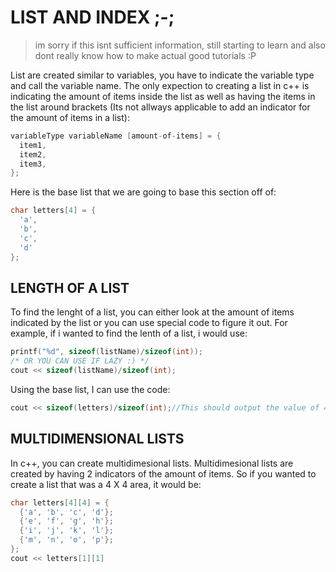 # LIST AND INDEX ;-;
> im sorry if this isnt sufficient information, still starting to learn and also dont really know how
> to make actual good tutorials :P

List are created similar to variables, you have to indicate the variable type and call the variable name. The only expection to creating a list in c++ is indicating the amount of items inside the list as well as having the
items in the list around brackets (Its not allways applicable to add an indicator for the amount of items in a list):
```cpp
variableType variableName [amount-of-items] = { 
  item1, 
  item2, 
  item3,
};
```
Here is the base list that we are going to base this section off of:
```cpp
char letters[4] = {
  'a',
  'b',
  'c',
  'd'
};
```
## LENGTH OF A LIST
To find the lenght of a list, you can either look at the amount of items indicated by the list or you can use special code to figure it out. For example, if i wanted to find the lenth of a list, i would use:
```cpp
printf("%d", sizeof(listName)/sizeof(int));
/* OR YOU CAN USE IF LAZY :) */
cout << sizeof(listName)/sizeof(int);
```
Using the base list, I can use the code:
```cpp
cout << sizeof(letters)/sizeof(int);//This should output the value of 4 since there are 4 items in the list
```
## MULTIDIMENSIONAL LISTS
In c++, you can create multidimesional lists. Multidimesional lists are created by having 2 indicators of the amount of items. So if you wanted to create a list that was a 4 X 4 area, it would be:
```cpp
char letters[4][4] = {
  {'a', 'b', 'c', 'd'};
  {'e', 'f', 'g', 'h'};
  {'i', 'j', 'k', 'l'};
  {'m', 'n', 'o', 'p'};
};
cout << letters[1][1]
```
